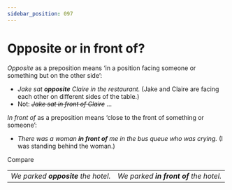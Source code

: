 ```yaml
---
sidebar_position: 097
---
```


# Opposite or in front of?

*Opposite* as a preposition means ‘in a position facing someone or something but on the other side’:

- *Jake sat **opposite** Claire in the restaurant.* (Jake and Claire are facing each other on different sides of the table.)
- Not: *~~Jake sat in front of Claire~~* …

*In front of* as a preposition means ‘close to the front of something or someone’:

- *There was a woman **in front of** me in the bus queue who was crying.* (I was standing behind the woman.)

Compare

<table><tbody><tr valign="top"><td><i>We parked </i><b><i>opposite</i></b><i> the hotel.</i></td><td><i>We parked </i><b><i>in front of</i></b><i> the hotel.</i></td></tr></tbody></table>

